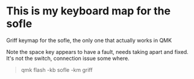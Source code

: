 # This is my keyboard map for the sofle

Griff keymap for the sofle, the only one that actually works in QMK

Note the space key appears to have a fault, needs taking apart and fixed.
It's not the switch, connection issue some where.

>qmk flash -kb sofle -km griff


